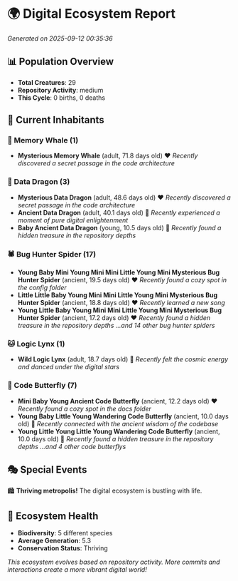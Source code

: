 # 🌍 Digital Ecosystem Report
*Generated on 2025-09-12 00:35:36*

## 📊 Population Overview
- **Total Creatures**: 29
- **Repository Activity**: medium
- **This Cycle**: 0 births, 0 deaths

## 👥 Current Inhabitants

### 🐋 Memory Whale (1)
- **Mysterious Memory Whale** (adult, 71.8 days old) ❤️
  *Recently discovered a secret passage in the code architecture*

### 🐉 Data Dragon (3)
- **Mysterious Data Dragon** (adult, 48.6 days old) ❤️
  *Recently discovered a secret passage in the code architecture*
- **Ancient Data Dragon** (adult, 40.1 days old) 💛
  *Recently experienced a moment of pure digital enlightenment*
- **Baby Ancient Data Dragon** (young, 10.5 days old) 💚
  *Recently found a hidden treasure in the repository depths*

### 🕷️ Bug Hunter Spider (17)
- **Young Baby Mini Young Mini Mini Little Young Mini Mysterious Bug Hunter Spider** (ancient, 19.5 days old) ❤️
  *Recently found a cozy spot in the config folder*
- **Little Little Baby Young Mini Mini Little Young Mini Mysterious Bug Hunter Spider** (ancient, 18.8 days old) ❤️
  *Recently learned a new song*
- **Young Little Baby Young Mini Mini Little Young Mini Mysterious Bug Hunter Spider** (ancient, 17.2 days old) ❤️
  *Recently found a hidden treasure in the repository depths*
  *...and 14 other bug hunter spiders*

### 🐱 Logic Lynx (1)
- **Wild Logic Lynx** (adult, 18.7 days old) 💛
  *Recently felt the cosmic energy and danced under the digital stars*

### 🦋 Code Butterfly (7)
- **Mini Baby Young Ancient Code Butterfly** (ancient, 12.2 days old) ❤️
  *Recently found a cozy spot in the docs folder*
- **Young Baby Little Young Wandering Code Butterfly** (ancient, 10.0 days old) 💚
  *Recently connected with the ancient wisdom of the codebase*
- **Young Little Young Little Young Wandering Code Butterfly** (ancient, 10.0 days old) 💛
  *Recently found a hidden treasure in the repository depths*
  *...and 4 other code butterflys*

## 🎭 Special Events

🏙️ **Thriving metropolis!** The digital ecosystem is bustling with life.

## 🔬 Ecosystem Health
- **Biodiversity**: 5 different species
- **Average Generation**: 5.3
- **Conservation Status**: Thriving

*This ecosystem evolves based on repository activity. More commits and interactions create a more vibrant digital world!*